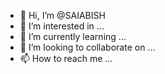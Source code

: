 - 👋 Hi, I’m @SAIABISH
- 👀 I’m interested in ...
- 🌱 I’m currently learning ...
- 💞️ I’m looking to collaborate on ...
- 📫 How to reach me ...

<!---
SAIABISH/SAIABISH is a ✨ special ✨ repository because its `README.md` (this file) appears on your GitHub profile.
You can click the Preview link to take a look at your changes.
--->
